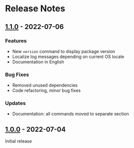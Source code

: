 # Release Notes

[1.1.0]: https://github.com/digikid/tiny-compressor/releases/tag/1.1.0

## [1.1.0] - 2022-07-06

### Features

- New `version` command to display package version
- Localize log messages depending on current OS locale
- Documentation in English

### Bug Fixes

- Removed unused dependencies
- Code refactoring, minor bug fixes

### Updates

- Documentation: all commands moved to separate section

[1.0.0]: https://github.com/digikid/tiny-compressor/releases/tag/1.0.0

## [1.0.0] - 2022-07-04

Initial release
